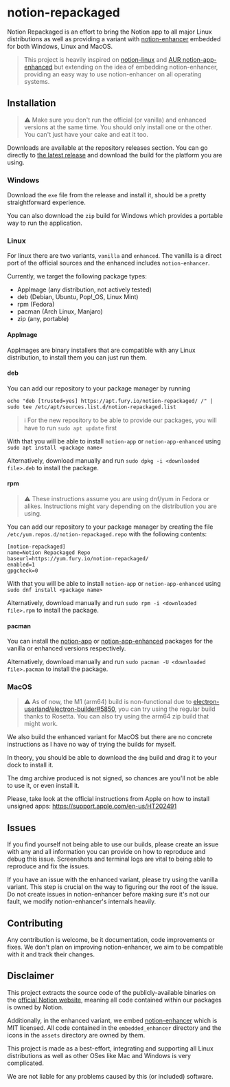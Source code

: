 # notion-repackaged

Notion Repackaged is an effort to bring the Notion app to all major Linux distributions as well as providing a variant with [notion-enhancer](https://github.com/notion-enhancer/notion-enhancer) embedded for both Windows, Linux and MacOS.

> This project is heavily inspired on [notion-linux](https://github.com/davidbailey00/notion-linux) and [AUR notion-app-enhanced](https://aur.archlinux.org/packages/notion-app-enhanced/) but extending on the idea of embedding notion-enhancer, providing an easy way to use notion-enhancer on all operating systems.

## Installation

> :warning: Make sure you don't run the official (or vanilla) and enhanced versions at the same time. You should only install one or the other. You can't just have your cake and eat it too.

Downloads are available at the repository releases section. 
You can go directly to [the latest release](https://github.com/notion-enhancer/notion-repackaged/releases/latest) and download the build for the platform you are using.

### Windows

Download the `exe` file from the release and install it, should be a pretty straightforward experience.

You can also download the `zip` build for Windows which provides a portable way to run the application.

### Linux

For linux there are two variants, `vanilla` and `enhanced`. The vanilla is a direct port of the official sources and the enhanced includes `notion-enhancer`.

Currently, we target the following package types:
- AppImage (any distribution, not actively tested)
- deb (Debian, Ubuntu, Pop!_OS, Linux Mint)
- rpm (Fedora)
- pacman (Arch Linux, Manjaro)
- zip (any, portable)

#### AppImage

AppImages are binary installers that are compatible with any Linux distribution, to install them you can just run them.

#### deb

You can add our repository to your package manager by running

```
echo "deb [trusted=yes] https://apt.fury.io/notion-repackaged/ /" | sudo tee /etc/apt/sources.list.d/notion-repackaged.list
```

> :information_source: For the new repository to be able to provide our packages, you will have to run `sudo apt update` first

With that you will be able to install `notion-app` or `notion-app-enhanced` using `sudo apt install <package name>`

Alternatively, download manually and run `sudo dpkg -i <downloaded file>.deb` to install the package.

#### rpm

> :warning: These instructions assume you are using dnf/yum in Fedora or alikes. Instructions might vary depending on the distribution you are using.

You can add our repository to your package manager by creating the file `/etc/yum.repos.d/notion-repackaged.repo` with the following contents:

```
[notion-repackaged]
name=Notion Repackaged Repo
baseurl=https://yum.fury.io/notion-repackaged/
enabled=1
gpgcheck=0
```

With that you will be able to install `notion-app` or `notion-app-enhanced` using `sudo dnf install <package name>`

Alternatively, download manually and run `sudo rpm -i <downloaded file>.rpm` to install the package.

#### pacman

You can install the [notion-app](https://aur.archlinux.org/packages/notion-app/) or [notion-app-enhanced](https://aur.archlinux.org/packages/notion-app-enhanced) packages for the vanilla or enhanced versions respectively.

Alternatively, download manually and run `sudo pacman -U <downloaded file>.pacman` to install the package.

### MacOS

> :warning: As of now, the M1 (arm64) build is non-functional due to [electron-userland/electron-builder#5850](https://github.com/electron-userland/electron-builder/issues/5850), you can try using the regular build thanks to Rosetta. You can also try using the arm64 zip build that might work.

We also build the enhanced variant for MacOS but there are no concrete instructions as I have no way of trying the builds for myself.

In theory, you should be able to download the `dmg` build and drag it to your dock to install it.

The dmg archive produced is not signed, so chances are you'll not be able to use it, or even install it.

Please, take look at the official instructions from Apple on how to install unsigned apps: https://support.apple.com/en-us/HT202491

## Issues

If you find yourself not being able to use our builds, please create an issue with any and all information you can provide on how to reproduce and debug this issue. Screenshots and terminal logs are vital to being able to reproduce and fix the issues.

If you have an issue with the enhanced variant, please try using the vanilla variant. This step is crucial on the way to figuring our the root of the issue. Do not create issues in notion-enhancer before making sure it's not our fault, we modify notion-enhancer's internals heavily.

## Contributing

Any contribution is welcome, be it documentation, code improvements or fixes.
We don't plan on improving notion-enhancer, we aim to be compatible with it and track their changes.

## Disclaimer

This project extracts the source code of the publicly-available binaries on the [official Notion website](https://www.notion.so/desktop), meaning all code contained within our packages is owned by Notion.

Additionally, in the enhanced variant, we embed [notion-enhancer](https://github.com/notion-enhancer/notion-enhancer) which is MIT licensed. All code contained in the `embedded_enhancer` directory and the icons in the `assets` directory are owned by them.

This project is made as a best-effort, integrating and supporting all Linux distributions as well as other OSes like Mac and Windows is very complicated. 

We are not liable for any problems caused by this (or included) software.
